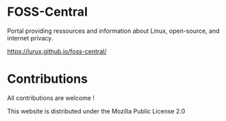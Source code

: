 # FOSS-Central
Portal providing ressources and information about Linux, open-source, and internet privacy.

https://lurux.github.io/foss-central/
 
# Contributions
 
All contributions are welcome !

This website is distributed under the Mozilla Public License 2.0
